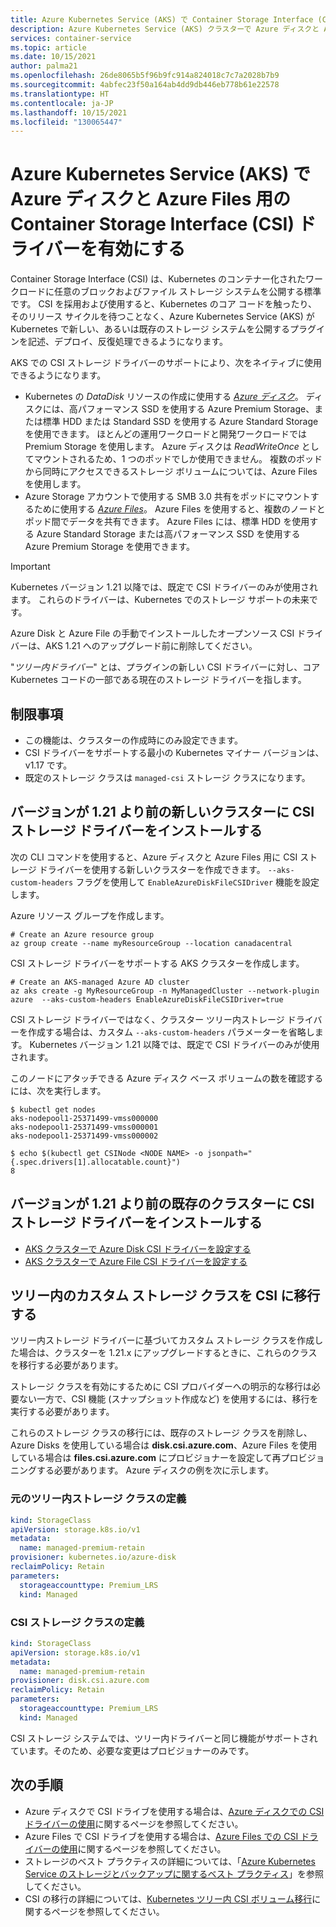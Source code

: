 ```yaml
---
title: Azure Kubernetes Service (AKS) で Container Storage Interface (CSI) ドライバーを有効にする
description: Azure Kubernetes Service (AKS) クラスターで Azure ディスクと Azure Files 用の Container Storage Interface (CSI) ドライバーを有効にする方法について説明します。
services: container-service
ms.topic: article
ms.date: 10/15/2021
author: palma21
ms.openlocfilehash: 26de8065b5f96b9fc914a824018c7c7a2028b7b9
ms.sourcegitcommit: 4abfec23f50a164ab4dd9db446eb778b61e22578
ms.translationtype: HT
ms.contentlocale: ja-JP
ms.lasthandoff: 10/15/2021
ms.locfileid: "130065447"
---
```

# <a name="enable-container-storage-interface-csi-drivers-for-azure-disks-and-azure-files-on-azure-kubernetes-service-aks"></a>Azure Kubernetes Service (AKS) で Azure ディスクと Azure Files 用の Container Storage Interface (CSI) ドライバーを有効にする

Container Storage Interface (CSI) は、Kubernetes のコンテナー化されたワークロードに任意のブロックおよびファイル ストレージ システムを公開する標準です。 CSI を採用および使用すると、Kubernetes のコア コードを触ったり、そのリリース サイクルを待つことなく、Azure Kubernetes Service (AKS) が Kubernetes で新しい、あるいは既存のストレージ システムを公開するプラグインを記述、デプロイ、反復処理できるようになります。

AKS での CSI ストレージ ドライバーのサポートにより、次をネイティブに使用できるようになります。
- Kubernetes の *DataDisk* リソースの作成に使用する [*Azure ディスク*](azure-disk-csi.md)。 ディスクには、高パフォーマンス SSD を使用する Azure Premium Storage、または標準 HDD または Standard SSD を使用する Azure Standard Storage を使用できます。 ほとんどの運用ワークロードと開発ワークロードでは Premium Storage を使用します。 Azure ディスクは *ReadWriteOnce* としてマウントされるため、1 つのポッドでしか使用できません。 複数のポッドから同時にアクセスできるストレージ ボリュームについては、Azure Files を使用します。
- Azure Storage アカウントで使用する SMB 3.0 共有をポッドにマウントするために使用する [*Azure Files*](azure-files-csi.md)。 Azure Files を使用すると、複数のノードとポッド間でデータを共有できます。 Azure Files には、標準 HDD を使用する Azure Standard Storage または高パフォーマンス SSD を使用する Azure Premium Storage を使用できます。

> [!IMPORTANT]
> Kubernetes バージョン 1.21 以降では、既定で CSI ドライバーのみが使用されます。 これらのドライバーは、Kubernetes でのストレージ サポートの未来です。
> 
> Azure Disk と Azure File の手動でインストールしたオープンソース CSI ドライバーは、AKS 1.21 へのアップグレード前に削除してください。
> 
> "*ツリー内ドライバー*" とは、プラグインの新しい CSI ドライバーに対し、コア Kubernetes コードの一部である現在のストレージ ドライバーを指します。

## <a name="limitations"></a>制限事項

- この機能は、クラスターの作成時にのみ設定できます。
- CSI ドライバーをサポートする最小の Kubernetes マイナー バージョンは、v1.17 です。
- 既定のストレージ クラスは `managed-csi` ストレージ クラスになります。

## <a name="install-csi-storage-drivers-on-a-new-cluster-with-version--121"></a>バージョンが 1.21 より前の新しいクラスターに CSI ストレージ ドライバーをインストールする

次の CLI コマンドを使用すると、Azure ディスクと Azure Files 用に CSI ストレージ ドライバーを使用する新しいクラスターを作成できます。 `--aks-custom-headers` フラグを使用して `EnableAzureDiskFileCSIDriver` 機能を設定します。

Azure リソース グループを作成します。

```azurecli-interactive
# Create an Azure resource group
az group create --name myResourceGroup --location canadacentral
```

CSI ストレージ ドライバーをサポートする AKS クラスターを作成します。

```azurecli-interactive
# Create an AKS-managed Azure AD cluster
az aks create -g MyResourceGroup -n MyManagedCluster --network-plugin azure  --aks-custom-headers EnableAzureDiskFileCSIDriver=true
```

CSI ストレージ ドライバーではなく、クラスター ツリー内ストレージ ドライバーを作成する場合は、カスタム `--aks-custom-headers` パラメーターを省略します。 Kubernetes バージョン 1.21 以降では、既定で CSI ドライバーのみが使用されます。


このノードにアタッチできる Azure ディスク ベース ボリュームの数を確認するには、次を実行します。

```console
$ kubectl get nodes
aks-nodepool1-25371499-vmss000000
aks-nodepool1-25371499-vmss000001
aks-nodepool1-25371499-vmss000002

$ echo $(kubectl get CSINode <NODE NAME> -o jsonpath="{.spec.drivers[1].allocatable.count}")
8
```

## <a name="install-csi-storage-drivers-on-an-existing-cluster-with-version--121"></a>バージョンが 1.21 より前の既存のクラスターに CSI ストレージ ドライバーをインストールする
 - [AKS クラスターで Azure Disk CSI ドライバーを設定する](https://github.com/kubernetes-sigs/azuredisk-csi-driver/blob/master/docs/install-driver-on-aks.md)
 - [AKS クラスターで Azure File CSI ドライバーを設定する](https://github.com/kubernetes-sigs/azurefile-csi-driver/blob/master/docs/install-driver-on-aks.md)

## <a name="migrating-custom-in-tree-storage-classes-to-csi"></a>ツリー内のカスタム ストレージ クラスを CSI に移行する
ツリー内ストレージ ドライバーに基づいてカスタム ストレージ クラスを作成した場合は、クラスターを 1.21.x にアップグレードするときに、これらのクラスを移行する必要があります。

ストレージ クラスを有効にするために CSI プロバイダーへの明示的な移行は必要ない一方で、CSI 機能 (スナップショット作成など) を使用するには、移行を実行する必要があります。

これらのストレージ クラスの移行には、既存のストレージ クラスを削除し、Azure Disks を使用している場合は **disk.csi.azure.com**、Azure Files を使用している場合は **files.csi.azure.com** にプロビジョナーを設定して再プロビジョニングする必要があります。  Azure ディスクの例を次に示します。

### <a name="original-in-tree-storage-class-definition"></a>元のツリー内ストレージ クラスの定義

```yaml
kind: StorageClass
apiVersion: storage.k8s.io/v1
metadata:
  name: managed-premium-retain
provisioner: kubernetes.io/azure-disk
reclaimPolicy: Retain
parameters:
  storageaccounttype: Premium_LRS
  kind: Managed
```

### <a name="csi-storage-class-definition"></a>CSI ストレージ クラスの定義

```yaml
kind: StorageClass
apiVersion: storage.k8s.io/v1
metadata:
  name: managed-premium-retain
provisioner: disk.csi.azure.com
reclaimPolicy: Retain
parameters:
  storageaccounttype: Premium_LRS
  kind: Managed
```

CSI ストレージ システムでは、ツリー内ドライバーと同じ機能がサポートされています。そのため、必要な変更はプロビジョナーのみです。


## <a name="next-steps"></a>次の手順

- Azure ディスクで CSI ドライブを使用する場合は、[Azure ディスクでの CSI ドライバーの使用](azure-disk-csi.md)に関するページを参照してください。
- Azure Files で CSI ドライブを使用する場合は、[Azure Files での CSI ドライバーの使用](azure-files-csi.md)に関するページを参照してください。
- ストレージのベスト プラクティスの詳細については、「[Azure Kubernetes Service のストレージとバックアップに関するベスト プラクティス][operator-best-practices-storage]」を参照してください。
- CSI の移行の詳細については、[Kubernetes ツリー内 CSI ボリューム移行][csi-migration-community]に関するページを参照してください。

<!-- LINKS - external -->
[access-modes]: https://kubernetes.io/docs/concepts/storage/persistent-volumes/#access-modes
[csi-migration-community]: https://kubernetes.io/blog/2019/12/09/kubernetes-1-17-feature-csi-migration-beta
[kubectl-apply]: https://kubernetes.io/docs/reference/generated/kubectl/kubectl-commands#apply
[kubectl-get]: https://kubernetes.io/docs/reference/generated/kubectl/kubectl-commands#get
[kubernetes-storage-classes]: https://kubernetes.io/docs/concepts/storage/storage-classes/
[kubernetes-volumes]: https://kubernetes.io/docs/concepts/storage/persistent-volumes/
[managed-disk-pricing-performance]: https://azure.microsoft.com/pricing/details/managed-disks/

<!-- LINKS - internal -->
[azure-disk-volume]: azure-disk-volume.md
[azure-files-pvc]: azure-files-dynamic-pv.md
[premium-storage]: ../virtual-machines/disks-types.md
[az-disk-list]: /cli/azure/disk#az_disk_list
[az-snapshot-create]: /cli/azure/snapshot#az_snapshot_create
[az-disk-create]: /cli/azure/disk#az_disk_create
[az-disk-show]: /cli/azure/disk#az_disk_show
[aks-quickstart-cli]: kubernetes-walkthrough.md
[aks-quickstart-portal]: kubernetes-walkthrough-portal.md
[install-azure-cli]: /cli/azure/install-azure-cli
[operator-best-practices-storage]: operator-best-practices-storage.md
[concepts-storage]: concepts-storage.md
[storage-class-concepts]: concepts-storage.md#storage-classes
[az-extension-add]: /cli/azure/extension#az_extension_add
[az-extension-update]: /cli/azure/extension#az_extension_update
[az-feature-register]: /cli/azure/feature#az_feature_register
[az-feature-list]: /cli/azure/feature#az_feature_list
[az-provider-register]: /cli/azure/provider#az_provider_register
